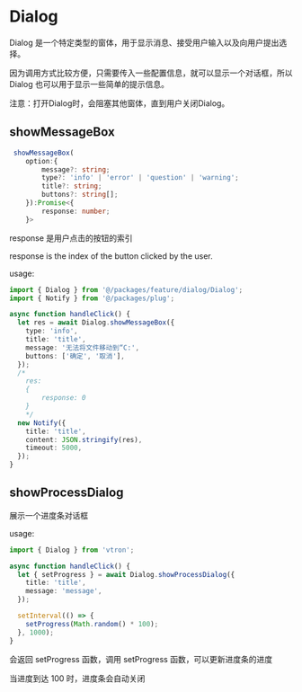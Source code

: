 # Dialog

Dialog 是一个特定类型的窗体，用于显示消息、接受用户输入以及向用户提出选择。

因为调用方式比较方便，只需要传入一些配置信息，就可以显示一个对话框，所以 Dialog 也可以用于显示一些简单的提示信息。

注意：打开Dialog时，会阻塞其他窗体，直到用户关闭Dialog。

## showMessageBox

```ts
 showMessageBox(
    option:{
        message?: string;
        type?: 'info' | 'error' | 'question' | 'warning';
        title?: string;
        buttons?: string[];
    }):Promise<{
        response: number;
    }>
```

response 是用户点击的按钮的索引

response is the index of the button clicked by the user.

usage:

```ts
import { Dialog } from '@/packages/feature/dialog/Dialog';
import { Notify } from '@/packages/plug';

async function handleClick() {
  let res = await Dialog.showMessageBox({
    type: 'info',
    title: 'title',
    message: '无法将文件移动到“C:',
    buttons: ['确定', '取消'],
  });
  /*
    res:
    {
        response: 0
    }
    */
  new Notify({
    title: 'title',
    content: JSON.stringify(res),
    timeout: 5000,
  });
}
```

## showProcessDialog

展示一个进度条对话框

usage:

```ts
import { Dialog } from 'vtron';

async function handleClick() {
  let { setProgress } = await Dialog.showProcessDialog({
    title: 'title',
    message: 'message',
  });

  setInterval(() => {
    setProgress(Math.random() * 100);
  }, 1000);
}
```

会返回 setProgress 函数，调用 setProgress 函数，可以更新进度条的进度

当进度到达 100 时，进度条会自动关闭
